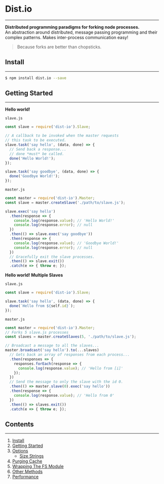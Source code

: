 # Dist.io
------
**Distributed programming paradigms for forking node processes.**    
An abstraction around distributed, message passing programming and their complex patterns. Makes inter-process communication easy!

> Because forks are better than chopsticks.

## Install
---
```bash
$ npm install dist.io --save
```

## Getting Started
---
**Hello world!**

``slave.js``
```js
const slave = require('dist-io').Slave;

// A callback to be invoked when the master requests
// this task to be executed.
slave.task('say hello', (data, done) => {
  // Send back a response...
  // done *must* be called.
  done('Hello World!');
});

slave.task('say goodbye', (data, done) => {
  done('Goodbye World!');
});
```

``master.js``
```js
const master = require('dist-io').Master;
const slave = master.createSlave('./path/to/slave.js');

slave.exec('say hello')
  .then(response => {
    console.log(response.value); // 'Hello World!'
    console.log(response.error); // null
  })
  .then(() => slave.exec('say goodbye'))
  .then(response => {
    console.log(response.value); // 'Goodbye World!'
    console.log(response.error); // null
  })
  // Gracefully exit the slave processes.
  .then(() => slave.exit())
  .catch(e => { throw e; });
```

**Hello world! Multiple Slaves**

``slave.js``
```js
const slave = require('dist-io').Slave;

slave.task('say hello', (data, done) => {
  done(`Hello from ${self.id}`);
});
```

``master.js``
```js
const master = require('dist-io').Master;
// Forks 5 slave.js processes
const slaves = master.createSlaves(5, './path/to/slave.js');

// Broadcast a message to all the slaves...
master.broadcast('say hello').to(...slaves)
  // Gets back an array of responses from each process...
  .then(responses => {
    responses.forEach(response => {
      console.log(response.value); // 'Hello from [i]'
    });
  })
  // Send the message to only the slave with the id 0.
  .then(() => master.slave(0).exec('say hello'))
  .then(response => {
    console.log(response.value); // 'Hello from 0'
  })
  .then(() => slaves.exit())
  .catch(e => { throw e; });
```

## Contents
---
1. [Install](#install)
1. [Getting Started](#getting-started)
1. [Options](#options)
    - [Size Strings](#size-strings)
1. [Purging Cache](#purging-cache)
1. [Wrapping The FS Module](#wrapping-the-fs-module)
1. [Other Methods](#other-methods)
1. [Performance](#performance)
